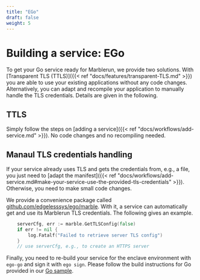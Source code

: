 ```yaml
---
title: "EGo"
draft: false
weight: 5
---
```


# Building a service: EGo
To get your Go service ready for Marblerun, we provide two solutions. With [Transparent TLS (TTLS)]({{< ref "docs/features/transparent-TLS.md" >}}) you are able to use your existing applications without any code changes. Alternatively, you can adapt and recompile your application to manually handle the TLS credentials. Details are given in the following.



## TTLS
Simply follow the steps on [adding a service]({{< ref "docs/workflows/add-service.md" >}}). No code changes and no recompiling needed.

## Manaul TLS credentials handling

If your service already uses TLS and gets the credentials from, e.g., a file, you just need to [adapt the manifest]({{< ref "docs/workflows/add-service.md#make-your-service-use-the-provided-tls-credentials" >}}). Otherwise, you need to make small code changes.

We provide a convenience package called [github.com/edgelesssys/ego/marble](https://pkg.go.dev/github.com/edgelesssys/ego/marble#GetTLSConfig). With it, a service can automatically get and use its Marblerun TLS credentials. The following gives an example.
```Go
    serverCfg, err := marble.GetTLSConfig(false)
    if err != nil {
        log.Fatalf("Failed to retrieve server TLS config")
    }
    // use serverCfg, e.g., to create an HTTPS server
```

Finally, you need to re-build your service for the enclave environment with `ego-go` and sign it with `ego sign`. Please follow the build instructions for Go provided in our [Go sample](https://github.com/edgelesssys/marblerun/blob/master/samples/helloworld).
